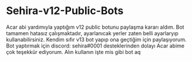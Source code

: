# Sehira-v12-Public-Bots
Acar abi yardımıyla yaptığım v12 public botunu paylaşma kararı aldım.
Bot tamamen hatasız çalışmaktadır, ayarlanıcak yerler zaten belli ayarlaryıp kullanabilirsiniz. Kendim sıfır v13 bot yapıp ona geçtiğim için paylaşıyorum. Bot yaptırmak için discord: sehira#0001 desteklerinden dolayı Acar abime çok teşekkür ediyorum.
Alın kullanın işte mis gibi bot aq 
